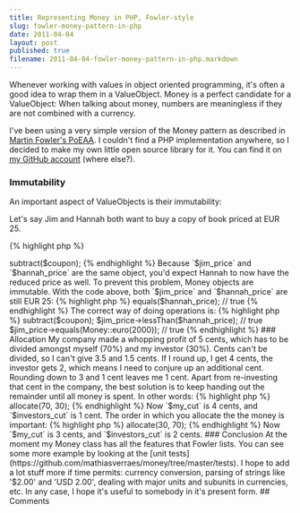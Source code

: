```yaml
---
title: Representing Money in PHP, Fowler-style
slug: fowler-money-pattern-in-php
date: 2011-04-04
layout: post
published: true
filename: 2011-04-04-fowler-money-pattern-in-php.markdown
---
```

<!-- *********************************************************************
**                                                                      **
** To add a comment, scroll to the bottom and use the comment template. **
** Then save the file and send me a pull request.                       **
**                                                                      **
***********************************************************************-->

Whenever working with values in object oriented programming, it's often a good idea to wrap them in a ValueObject. Money is a perfect candidate for a ValueObject: When talking about money, numbers are meaningless if they are not combined with a currency.

I've been using a very simple version of the Money pattern as described in [Martin Fowler's PoEAA](http://martinfowler.com/books.html). I couldn't find a PHP implementation anywhere, so I decided to make my own little open source library for it. You can find it on [my GitHub account](https://github.com/mathiasverraes/money) (where else?).

### Immutability

An important aspect of ValueObjects is their immutability:

Let's say Jim and Hannah both want to buy a copy of book priced at EUR 25.

{% highlight php %}
<?php
$jim_price = $hannah_price = new Money(2500, new Euro);
{% endhighlight %}

Jim has a coupon for EUR 5.

{% highlight php %}
<?php
$coupon = new Money(500, new Euro);
$jim_price->subtract($coupon);
{% endhighlight %}

Because `$jim_price` and `$hannah_price` are the same object, you'd expect Hannah to now have the reduced price as well. To prevent this problem, Money objects are immutable. With the code above, both `$jim_price` and `$hannah_price` are still EUR 25:

{% highlight php %}
<?php
$jim_price->equals($hannah_price); // true
{% endhighlight %}

The correct way of doing operations is:

{% highlight php %}
<?php
$jim_price = $jim_price->subtract($coupon);
$jim_price->lessThan($hannah_price); // true
$jim_price->equals(Money::euro(2000)); // true
{% endhighlight %}


### Allocation

My company made a whopping profit of 5 cents, which has to be divided amongst myself (70%) and my investor (30%). Cents can't be divided, so I can't give 3.5 and 1.5 cents. If I round up, I get 4 cents, the investor gets 2, which means I need to conjure up an additional cent. Rounding down to 3 and 1 cent leaves me 1 cent. Apart from re-investing that cent in the company, the best solution is to keep handing out the remainder until all money is spent. In other words:

{% highlight php %}
<?php
$profit = new Money(5, new Euro);
list($my_cut, $investors_cut) = $profit->allocate(70, 30);
{% endhighlight %}

Now `$my_cut` is 4 cents, and `$investors_cut` is 1 cent. The order in which you allocate the the money is important:

{% highlight php %}
<?php
list($investors_cut, $my_cut) = $profit->allocate(30, 70);
{% endhighlight %}

Now `$my_cut` is 3 cents, and `$investors_cut` is 2 cents.

### Conclusion

At the moment my Money class has all the features that Fowler lists. You can see some more example by looking at the [unit tests](https://github.com/mathiasverraes/money/tree/master/tests). I hope to add a lot stuff more if time permits: currency conversion, parsing of strings like '$2.00' and 'USD 2.00', dealing with major units and subunits in currencies, etc. In any case, I hope it's useful to somebody in it's present form.

## Comments

<!-- To add a comment, copy this template: (don't worry about markup, I'll clean it up if need be)

### [YOUR NAME](YOUR URL) - YYY/MM/DD
YOUR COMMENT TEXT HERE....

-->
